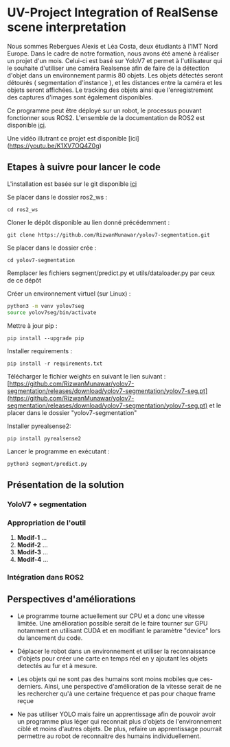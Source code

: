 # UV-Project Integration of RealSense scene interpretation

Nous sommes Rebergues Alexis et Léa Costa, deux étudiants à l'IMT Nord Europe. Dans le cadre de notre formation, nous avons été amené à réaliser un projet d'un mois.
Celui-ci est basé sur YoloV7 et permet à l'utilisateur qui le souhaite d'utiliser une caméra Realsense afin de faire de la détection d'objet dans un environnement parmis 80 objets. Les objets détectés seront détourés ( segmentation d'instance ), et les distances entre la caméra et les objets seront affichées.
Le tracking des objets ainsi que l'enregistrement des captures d'images sont également disponibles.

Ce programme peut être déployé sur un robot, le processus pouvant fonctionner sous ROS2. L'ensemble de la documentation de ROS2 est disponible [ici](https://docs.ros.org/en/foxy/index.html).

Une vidéo illutrant ce projet est disponible [ici] (https://youtu.be/K1XV7OQ4Z0g)

## Etapes à suivre pour lancer le code 

L'installation est basée sur le git disponible [ici](https://github.com/RizwanMunawar/yolov7-segmentation/)

Se placer dans le dossier ros2_ws : 

` cd ros2_ws `

Cloner le dépôt disponible au lien donné précédemment :

` git clone https://github.com/RizwanMunawar/yolov7-segmentation.git `

Se placer dans le dossier crée :

` cd yolov7-segmentation `

Remplacer les fichiers segment/predict.py et utils/dataloader.py par ceux de ce dépôt <!-- En 1 phrase pourquoi ?  -->

Créer un environnement virtuel (sur Linux) : 

```sh
python3 -m venv yolov7seg
source yolov7seg/bin/activate 
```
Mettre à jour pip :

` pip install --upgrade pip `

Installer requirements :

` pip install -r requirements.txt `

Télécharger le fichier weights en suivant le lien suivant : [https://github.com/RizwanMunawar/yolov7-segmentation/releases/download/yolov7-segmentation/yolov7-seg.pt](https://github.com/RizwanMunawar/yolov7-segmentation/releases/download/yolov7-segmentation/yolov7-seg.pt)  et le placer dans le dossier "yolov7-segmentation"

Installer pyrealsense2:

`pip install pyrealsense2`

Lancer le programme en exécutant : 

`python3 segment/predict.py`

## Présentation de la solution

### YoloV7 + segmentation

<!-- Présentation succinth de cette solution, ces bases (torch) ; mise en parrallel des concurence-->


### Appropriation de l'outil

<!-- Modification que vous avez opéré pour vous approprié l'outils sur votre problématique. Pointeur vers le code ou on peut trouver l'éléments -->

1. **Modif-1** ...
1. **Modif-2** ...
1. **Modif-3** ...
1. **Modif-4** ...


### Intégration dans ROS2 




## Perspectives d'améliorations 

* Le programme tourne actuellement sur CPU et a donc une vitesse limitée. Une amélioration possible serait de le faire tourner sur GPU notamment en utilisant CUDA et en modifiant le paramètre "device" lors du lancement du code.

* Déplacer le robot dans un environnement et utiliser la reconnaissance d'objets pour créer une carte en temps réel en y ajoutant les objets detectés au fur et à mesure.

* Les objets qui ne sont pas des humains sont moins mobiles que ces-derniers. Ainsi, une perspective d'amélioration de la vitesse serait de ne les rechercher qu'à une certaine fréquence et pas pour chaque frame reçue

* Ne pas utiliser YOLO mais faire un apprentissage afin de pouvoir avoir un programme plus léger qui reconnait plus d'objets de l'environnement ciblé et moins d'autres objets. De plus, refaire un apprentissage pourrait permettre au robot de reconnaitre des humains individuellement.
